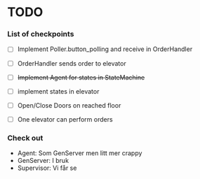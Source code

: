 # TODO

### List of checkpoints
* [ ] Implement Poller.button_polling and receive in OrderHandler
* [ ] OrderHandler sends order to elevator
* [ ] ~~Implement Agent for states in StateMachine~~
* [ ] implement states in elevator
* [ ] Open/Close Doors on reached floor
* [ ] One elevator can perform orders


### Check out
* Agent: Som GenServer men litt mer crappy
* GenServer: I bruk
* Supervisor: Vi får se
